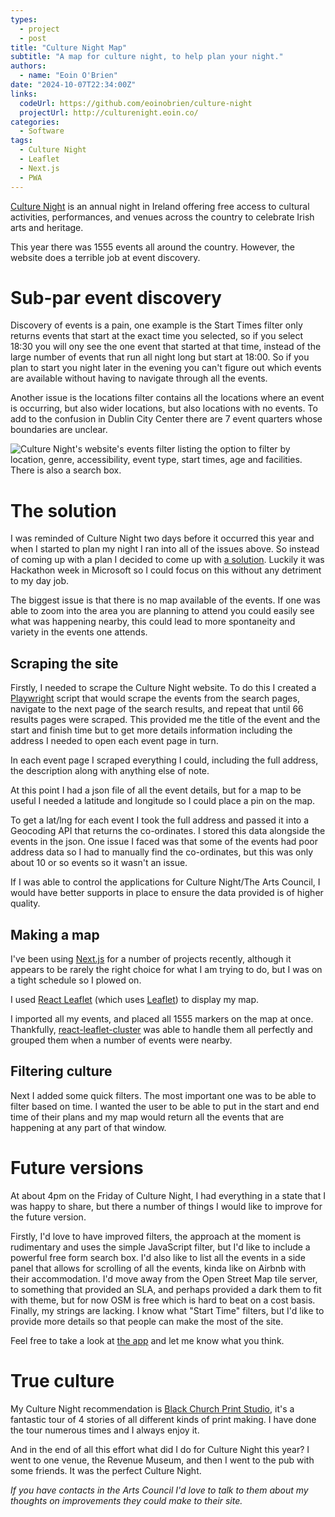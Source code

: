 ```yaml
---
types:
  - project
  - post
title: "Culture Night Map"
subtitle: "A map for culture night, to help plan your night."
authors:
  - name: "Eoin O'Brien"
date: "2024-10-07T22:34:00Z"
links:
  codeUrl: https://github.com/eoinobrien/culture-night
  projectUrl: http://culturenight.eoin.co/
categories:
  - Software
tags:
  - Culture Night
  - Leaflet
  - Next.js
  - PWA
---
```


[Culture Night](https://culturenight.ie/) is an annual night in Ireland offering free access to cultural activities, performances, and venues across the country to celebrate Irish arts and heritage.

This year there was 1555 events all around the country. However, the website does a terrible job at event discovery. 

# Sub-par event discovery
Discovery of events is a pain, one example is the Start Times filter only returns events that start at the exact time you selected, so if you select 18:30 you will ony see the one event that started at that time, instead of the large number of events that run all night long but start at 18:00. So if you plan to start you night later in the evening you can't figure out which events are available without having to navigate through all the events.

Another issue is the locations filter contains all the locations where an event is occurring, but also wider locations, but also locations with no events. To add to the confusion in Dublin City Center there are 7 event quarters whose boundaries are unclear.

![Culture Night's website's events filter listing the option to filter by location, genre, accessibility, event type, start times, age and facilities. There is also a search box.](/assets/blog/culture-night-events-filters.png)

# The solution
I was reminded of Culture Night two days before it occurred this year and when I started to plan my night I ran into all of the issues above. So instead of coming up with a plan I decided to come up with [a solution](https://culturenight.eoin.co/). Luckily it was Hackathon week in Microsoft so I could focus on this without any detriment to my day job.

The biggest issue is that there is no map available of the events. If one was able to zoom into the area you are planning to attend you could easily see what was happening nearby, this could lead to more spontaneity and variety in the events one attends.

## Scraping the site
Firstly, I needed to scrape the Culture Night website. To do this I created a [Playwright](https://playwright.dev/) script that would scrape the events from the search pages, navigate to the next page of the search results, and repeat that until 66 results pages were scraped. This provided me the title of the event and the start and finish time but to get more details information including the address I needed to open each event page in turn.

In each event page I scraped everything I could, including the full address, the description along with anything else of note.

At this point I had a json file of all the event details, but for a map to be useful I needed a latitude and longitude so I could place a pin on the map.

To get a lat/lng for each event I took the full address and passed it into a Geocoding API that returns the co-ordinates. I stored this data alongside the events in the json. One issue I faced was that some of the events had poor address data so I had to manually find the co-ordinates, but this was only about 10 or so events so it wasn't an issue.

If I was able to control the applications for Culture Night/The Arts Council, I would have better supports in place to ensure the data provided is of higher quality.

## Making a map
I've been using [Next.js](https://nextjs.org/) for a number of projects recently, although it appears to be rarely the right choice for what I am trying to do, but I was on a tight schedule so I plowed on.

I used [React Leaflet](https://react-leaflet.js.org/) (which uses [Leaflet](https://leafletjs.com/)) to display my map.

I imported all my events, and placed all 1555 markers on the map at once. Thankfully, [react-leaflet-cluster](https://github.com/akursat/react-leaflet-cluster) was able to handle them all perfectly and grouped them when a number of events were nearby.

## Filtering culture
Next I added some quick filters. The most important one was to be able to filter based on time. I wanted the user to be able to put in the start and end time of their plans and my map would return all the events that are happening at any part of that window.

# Future versions
At about 4pm on the Friday of Culture Night, I had everything in a state that I was happy to share, but there a number of things I would like to improve for the future version.

Firstly, I'd love to have improved filters, the approach at the moment is rudimentary and uses the simple JavaScript filter, but I'd like to include a powerful free form search box. I'd also like to list all the events in a side panel that allows for scrolling of all the events, kinda like on Airbnb with their accommodation. I'd move away from the Open Street Map tile server, to something that provided an SLA, and perhaps provided a dark them to fit with theme, but for now OSM is free which is hard to beat on a cost basis. Finally, my strings are lacking. I know what "Start Time" filters, but I'd like to provide more details so that people can make the most of the site.

Feel free to take a look at [the app](https://culturenight.eoin.co/) and let me know what you think.

# True culture

My Culture Night recommendation is [Black Church Print Studio](https://www.blackchurchprint.ie/), it's a fantastic tour of 4 stories of all different kinds of print making. I have done the tour numerous times and I always enjoy it. 

And in the end of all this effort what did I do for Culture Night this year? I went to one venue, the Revenue Museum, and then I went to the pub with some friends. It was the perfect Culture Night.

*If you have contacts in the Arts Council I'd love to talk to them about my thoughts on improvements they could make to their site.*